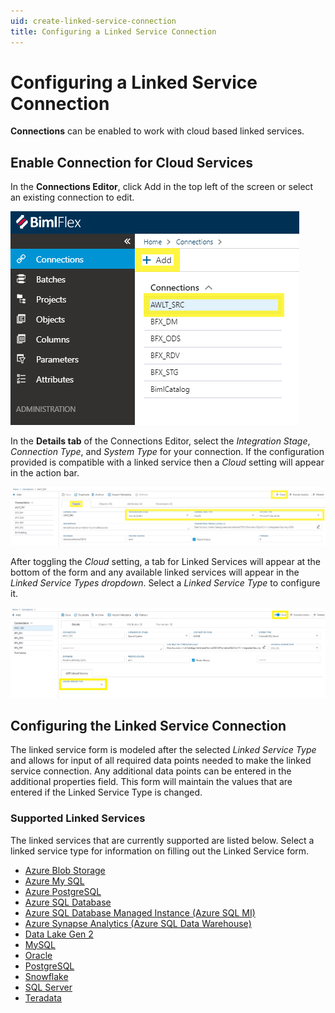 ```yaml
---
uid: create-linked-service-connection
title: Configuring a Linked Service Connection
---
```


# Configuring a Linked Service Connection

[//]: # (TODO: Include a summary of Linked Service purpose and use in connections)

**Connections** can be enabled to work with cloud based linked services.

## Enable Connection for Cloud Services

In the **Connections Editor**, click  Add in the top left of the screen or select an existing connection to edit.

![Connections Editor Menu][connections-module-list]

In the **Details tab** of the Connections Editor, select the *Integration Stage*, *Connection Type*, and *System Type* for your connection. If the configuration provided is compatible with a linked service then a *Cloud* setting will appear in the action bar.

![Connection Details Tab][connections-details-tab]

After toggling the *Cloud* setting, a tab for Linked Services will appear at the bottom of the form and any available linked services will appear in the *Linked Service Types dropdown*. Select a *Linked Service Type* to configure it.

![Linked Service Dropdown][connections-linked-service-dropdown]

## Configuring the Linked Service Connection

The linked service form is modeled after the selected *Linked Service Type* and allows for input of all required data points needed to make the linked service connection. Any additional data points can be entered in the additional properties field. This form will maintain the values that are entered if the Linked Service Type is changed.

### Supported Linked Services

The linked services that are currently supported are listed below. Select a linked service type for information on filling out the Linked Service form.

* [Azure Blob Storage](linked-service-adf-blob-storage.md)
* [Azure My SQL](linked-service-adf-azure-mysql.md)
* [Azure PostgreSQL](linked-service-adf-azure-postgresql.md)
* [Azure SQL Database](linked-service-adf-sql-database.md)
* [Azure SQL Database Managed Instance (Azure SQL MI)](linked-service-adf-sqlmi.md)
* [Azure Synapse Analytics (Azure SQL Data Warehouse)](linked-service-adf-sql-data-warehouse.md)
* [Data Lake Gen 2](linked-service-adf-datalake-gen-2.md)
* [MySQL](linked-service-adf-mysql.md)
* [Oracle](linked-service-adf-sql-server.md)
* [PostgreSQL](linked-service-adf-sql-server.md)
* [Snowflake](linked-service-snowflake.md)
* [SQL Server](linked-service-adf-sql-server.md)
* [Teradata](linked-service-adf-teradata.md)

[connections-module-list]: images/bimlflex-ss-app-connections-menu-list.png "Connections Module Menu"
[connections-details-tab]: images/bimlflex-ss-app-connections-details-tab.png "Connection Details Tab"
[connections-linked-service-dropdown]: images/bimlflex-ss-app-connections-cloud-linked-service-select-blank-highlighted.png "Linked Service Type Dropdown"
[akv]: images/bimlflex-ss-app-connections-akv.png "Azure Key Vault"
[akv-dd]: images/bimlflex-ss-app-connections-akv-dd.png "Azure Key Vault Drop Down"
